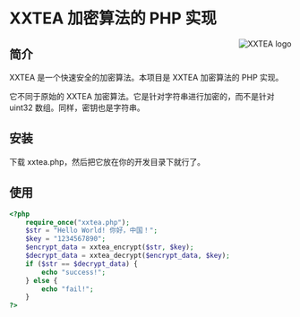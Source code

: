 # XXTEA 加密算法的 PHP 实现

<a href="https://github.com/xxtea/">
    <img src="https://avatars1.githubusercontent.com/u/6683159?v=3&s=86" alt="XXTEA logo" title="XXTEA" align="right" />
</a>

## 简介

XXTEA 是一个快速安全的加密算法。本项目是 XXTEA 加密算法的 PHP 实现。

它不同于原始的 XXTEA 加密算法。它是针对字符串进行加密的，而不是针对 uint32 数组。同样，密钥也是字符串。

## 安装

下载 xxtea.php，然后把它放在你的开发目录下就行了。

## 使用

```php
<?php
    require_once("xxtea.php");
    $str = "Hello World! 你好，中国！";
    $key = "1234567890";
    $encrypt_data = xxtea_encrypt($str, $key);
    $decrypt_data = xxtea_decrypt($encrypt_data, $key);
    if ($str == $decrypt_data) {
        echo "success!";
    } else {
        echo "fail!";
    }
?>
```
